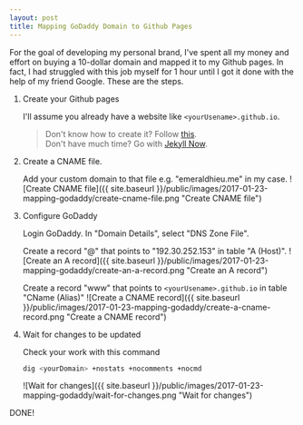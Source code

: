 ```yaml
---
layout: post
title: Mapping GoDaddy Domain to Github Pages
---
```


For the goal of developing my personal brand, I've spent all my money and effort on buying a 10-dollar domain and mapped it to my Github pages. In fact, I had struggled with this job myself for 1 hour until I got it done with the help of my friend Google. These are the steps.

1. Create your Github pages

   I'll assume you already have a website like `<yourUsename>.github.io`.

   > Don't know how to create it? Follow [this](https://pages.github.com).  
   > Don't have much time? Go with [Jekyll Now](https://github.com/barryclark/jekyll-now).

2. Create a CNAME file.

   Add your custom domain to that file e.g. "emeraldhieu.me" in my case.
   ![Create CNAME file]({{ site.baseurl }}/public/images/2017-01-23-mapping-godaddy/create-cname-file.png "Create CNAME file")

3. Configure GoDaddy

   Login GoDaddy. In "Domain Details", select "DNS Zone File".
   
   Create a record "@" that points to "192.30.252.153" in table "A (Host)".
   ![Create an A record]({{ site.baseurl }}/public/images/2017-01-23-mapping-godaddy/create-an-a-record.png "Create an A record")

   Create a record "www" that points to `<yourUsename>.github.io` in table "CName (Alias)"
   ![Create a CNAME record]({{ site.baseurl }}/public/images/2017-01-23-mapping-godaddy/create-a-cname-record.png "Create a CNAME record")

4. Wait for changes to be updated

	Check your work with this command  

   ```bash
   dig <yourDomain> +nostats +nocomments +nocmd
   ```

	![Wait for changes]({{ site.baseurl }}/public/images/2017-01-23-mapping-godaddy/wait-for-changes.png "Wait for changes")

DONE!